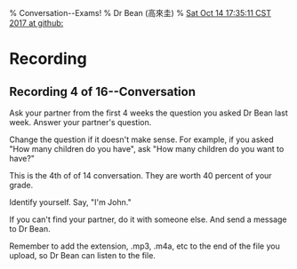 % Conversation--Exams!
% Dr Bean (高來圭)
% [Sat Oct 14 17:35:11 CST 2017 at github: ](https://github.com/drbean/curriculum/tree/master/conversation)



# Recording

## Recording 4 of 16--Conversation

Ask your partner from the first 4 weeks the question you asked Dr Bean last week. Answer your partner's question.

Change the question if it doesn't make sense. For example, if you asked "How many children do you have", ask "How many children do you want to have?"

This is the 4th of of 14 conversation. They are worth 40 percent of your grade.

Identify yourself. Say, "I'm John."

If you can't find your partner, do it with someone else. And send a message to Dr Bean.

Remember to add the extension, .mp3, .m4a, etc to the end of the file you upload, so Dr Bean can listen to the file.
